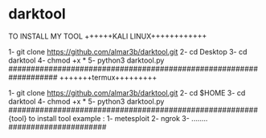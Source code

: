 # darktool

TO INSTALL MY TOOL 
   ++++++KALI LINUX++++++++++++ 

1- git clone https://github.com/almar3b/darktool.git 
2- cd Desktop 
3-  cd darktool
4- chmod +x * 
5- python3 darktool.py
###################################################################
    +++++++termux+++++++++

1- git clone https://github.com/almar3b/darktool.git
2- cd $HOME
3- cd darktool
4- chmod +x * 
5- python3 darktool.py
########################################################
{tool}
to install tool 
example :
1- metesploit 
2- ngrok 
3- ........
######################
